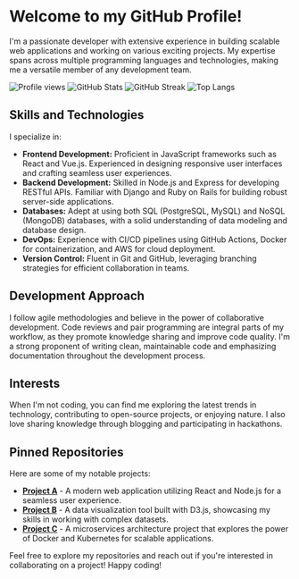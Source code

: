 # Welcome to my GitHub Profile!

I'm a passionate developer with extensive experience in building scalable web applications and working on various exciting projects. My expertise spans across multiple programming languages and technologies, making me a versatile member of any development team.

![Profile views](https://komarev.com/ghpvc/?username=ingunngunnlaugs684&color=brightgreen)
![GitHub Stats](https://github-readme-stats.vercel.app/api?username=ingunngunnlaugs684&show_icons=true&theme=radical)
![GitHub Streak](https://github-readme-streak-stats.herokuapp.com/?user=ingunngunnlaugs684&theme=radical)
![Top Langs](https://github-readme-stats.vercel.app/api/top-langs/?username=ingunngunnlaugs684&layout=compact&theme=radical)

## Skills and Technologies

I specialize in:

- **Frontend Development:** Proficient in JavaScript frameworks such as React and Vue.js. Experienced in designing responsive user interfaces and crafting seamless user experiences.
- **Backend Development:** Skilled in Node.js and Express for developing RESTful APIs. Familiar with Django and Ruby on Rails for building robust server-side applications.
- **Databases:** Adept at using both SQL (PostgreSQL, MySQL) and NoSQL (MongoDB) databases, with a solid understanding of data modeling and database design.
- **DevOps:** Experience with CI/CD pipelines using GitHub Actions, Docker for containerization, and AWS for cloud deployment.
- **Version Control:** Fluent in Git and GitHub, leveraging branching strategies for efficient collaboration in teams.

## Development Approach

I follow agile methodologies and believe in the power of collaborative development. Code reviews and pair programming are integral parts of my workflow, as they promote knowledge sharing and improve code quality. I'm a strong proponent of writing clean, maintainable code and emphasizing documentation throughout the development process.

## Interests

When I'm not coding, you can find me exploring the latest trends in technology, contributing to open-source projects, or enjoying nature. I also love sharing knowledge through blogging and participating in hackathons.

## Pinned Repositories

Here are some of my notable projects:

- **[Project A](https://github.com/ingunngunnlaugs684/project-a)** - A modern web application utilizing React and Node.js for a seamless user experience.
- **[Project B](https://github.com/ingunngunnlaugs684/project-b)** - A data visualization tool built with D3.js, showcasing my skills in working with complex datasets.
- **[Project C](https://github.com/ingunngunnlaugs684/project-c)** - A microservices architecture project that explores the power of Docker and Kubernetes for scalable applications.

Feel free to explore my repositories and reach out if you're interested in collaborating on a project! Happy coding!
